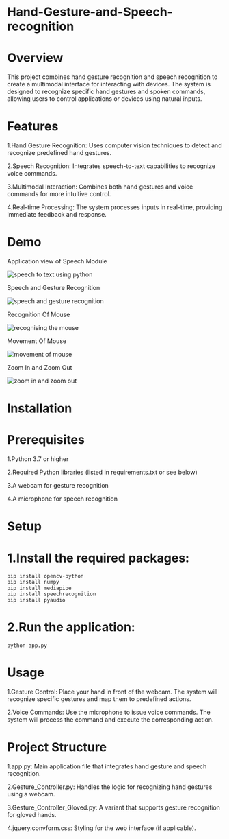 # Hand-Gesture-and-Speech-recognition

# Overview
This project combines hand gesture recognition and speech recognition to create a multimodal interface for interacting with devices. The system is designed to recognize specific hand gestures and spoken commands, allowing users to control applications or devices using natural inputs.

# Features
 1.Hand Gesture Recognition: Uses computer vision techniques to detect and recognize predefined hand gestures.
 
 2.Speech Recognition: Integrates speech-to-text capabilities to recognize voice commands.
 
 3.Multimodal Interaction: Combines both hand gestures and voice commands for more intuitive control.
 
 4.Real-time Processing: The system processes inputs in real-time, providing immediate feedback and response.

 # Demo

 Application view of Speech Module
 
 ![speech to text using python](https://github.com/user-attachments/assets/72c8f836-a57f-48b6-a747-d877fa9bd436)
 
 Speech and Gesture Recognition
 
 ![speech and gesture recognition](https://github.com/user-attachments/assets/1fd0ca91-2406-4597-bf31-b096cd5b557c)

Recognition Of Mouse

![recognising the mouse](https://github.com/user-attachments/assets/76a7d4d5-cec6-4e20-acd6-a5118a536eec)

Movement Of Mouse

![movement of mouse](https://github.com/user-attachments/assets/c68c2719-a2c2-49d3-8735-83d9db82d8fa)

Zoom In and Zoom Out

![zoom in and zoom out](https://github.com/user-attachments/assets/2596c334-be87-4c1b-b4b4-6ee50cc9ed7a)

# Installation
# Prerequisites

 1.Python 3.7 or higher
 
 2.Required Python libraries (listed in requirements.txt or see below)
 
 3.A webcam for gesture recognition
 
 4.A microphone for speech recognition

# Setup
 # 1.Install the required packages:
    pip install opencv-python
    pip install numpy
    pip install mediapipe
    pip install speechrecognition
    pip install pyaudio
 # 2.Run the application:
    python app.py
# Usage
 1.Gesture Control: Place your hand in front of the webcam. The system will recognize specific gestures and map them to predefined actions.
 
 2.Voice Commands: Use the microphone to issue voice commands. The system will process the command and execute the corresponding action.

# Project Structure

 1.app.py: Main application file that integrates hand gesture and speech recognition.
 
 2.Gesture_Controller.py: Handles the logic for recognizing hand gestures using a webcam.
 
 3.Gesture_Controller_Gloved.py: A variant that supports gesture recognition for gloved hands.
 
 4.jquery.convform.css: Styling for the web interface (if applicable).







